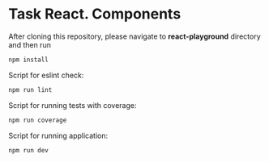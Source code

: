 # Task React. Components

After cloning this repository, please navigate to **react-playground** directory and then run

```sh
npm install
```

Script for eslint check:

```sh
npm run lint
```

Script for running tests with coverage:

```sh
npm run coverage
```

Script for running application:

```sh
npm run dev
```
